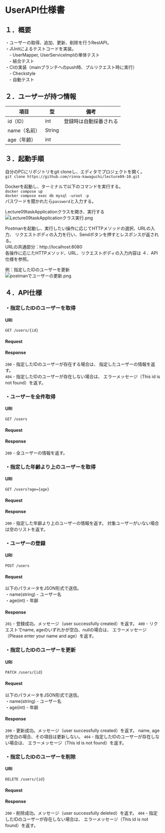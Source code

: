 # UserAPI仕様書

## １．概要
・ユーザーの取得、追加、更新、削除を行うRestAPI。  
・JUnitによるテストコードを実装。  
　- UserMapper, UserServiceImplの単体テスト  
　- 結合テスト  
・CIの実装（mainブランチへのpush時、プルリクエスト時に実行）  
　- Checkstyle  
　- 自動テスト

## ２．ユーザーが持つ情報

| 項目       | 型      | 備考          |
|----------|--------|-------------|
| id（ID）   | int    | 登録時は自動採番される |
| name（名前） | String |             |
| age（年齢）  | int    |             |


## ３．起動手順
自分のPCにリポジトリをgit cloneし、エディタでプロジェクトを開く。  
`git clone https://github.com/rinna-kawaguchi/lecture09-10.git`  

Dockerを起動し、ターミナルで以下のコマンドを実行する。  
`docker compose up`  
`docker compose exec db mysql -uroot -p`  
パスワードを聞かれたら`password`と入力する。  

Lecture09taskApplicationクラスを開き、実行する
![Lecture09taskApplicationクラス実行.png](..%2F..%2FDesktop%2F%E3%83%AC%E3%82%A4%E3%82%BA%E3%83%86%E3%83%83%E3%82%AF%2F%E8%AA%B2%E9%A1%8C%E7%94%A8%2F%E8%AA%B2%E9%A1%8C%E7%AC%AC10%E5%9B%9E%2FREADME%2FLecture09taskApplication%E3%82%AF%E3%83%A9%E3%82%B9%E5%AE%9F%E8%A1%8C.png)  

Postmanを起動し、実行したい操作に応じてHTTPメソッドの選択、URLの入力、
リクエストボディの入力を行い、Sendボタンを押すとレスポンスが返される。  
URLの共通部分：http://localhost:8080  
各操作に応じたHTTPメソッド、URL、リクエストボディの入力内容は
４．API仕様を参照。  

例：指定したIDのユーザーを更新  
![postmanでユーザーの更新.png](..%2F..%2FDesktop%2F%E3%83%AC%E3%82%A4%E3%82%BA%E3%83%86%E3%83%83%E3%82%AF%2F%E8%AA%B2%E9%A1%8C%E7%94%A8%2F%E8%AA%B2%E9%A1%8C%E7%AC%AC10%E5%9B%9E%2FREADME%2Fpostman%E3%81%A7%E3%83%A6%E3%83%BC%E3%82%B6%E3%83%BC%E3%81%AE%E6%9B%B4%E6%96%B0.png)

## ４．API仕様

### ・指定したIDのユーザーを取得  
#### URI
`GET /users/{id}`  
#### Request
#### Response
`200` - 指定したIDのユーザーが存在する場合は、
指定したユーザーの情報を返す。  
`404` - 指定したIDのユーザーが存在しない場合は、
エラーメッセージ（This id is not found）を返す。

### ・ユーザーを全件取得
#### URI
`GET /users`
#### Request
#### Response
`200` - 全ユーザーの情報を返す。  

### ・指定した年齢より上のユーザーを取得
#### URI
`GET /users?age={age}`
#### Request
#### Response
`200` - 指定した年齢より上のユーザーの情報を返す。
対象ユーザーがいない場合は空のリストを返す。

### ・ユーザーの登録
#### URI
`POST /users`
#### Request
以下のパラメータをJSON形式で送信。  
・name(string) - ユーザー名  
・age(int) - 年齢
#### Response
`201` - 登録成功。メッセージ（user successfully created）を返す。
`400` - リクエストでname, ageのいずれかが空白、nullの場合は、
エラーメッセージ（Please enter your name and age）を返す。

### ・指定したIDのユーザーを更新
#### URI
`PATCH /users/{id}`
#### Request
以下のパラメータをJSON形式で送信。  
・name(string) - ユーザー名  
・age(int) - 年齢
#### Response
`200` - 更新成功。メッセージ（user successfully created）を返す。
name, ageが空白の場合、その項目は更新しない。
`404` - 指定したIDのユーザーが存在しない場合は、
エラーメッセージ（This id is not found）を返す。

### ・指定したIDのユーザーを削除
#### URI
`DELETE /users/{id}`
#### Request
#### Response
`200` - 削除成功。メッセージ（user successfully deleted）を返す。
`404` - 指定したIDのユーザーが存在しない場合は、
エラーメッセージ（This id is not found）を返す。
